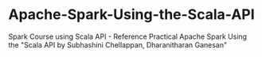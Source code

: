 # Apache-Spark-Using-the-Scala-API
Spark Course using Scala API - Reference Practical Apache Spark Using the "Scala API by Subhashini Chellappan, Dharanitharan Ganesan"

